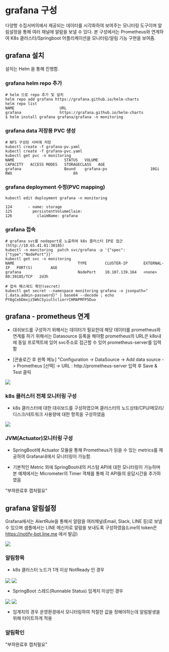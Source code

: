 
# grafana 구성

다양항 수집서버의에서 제공되는 데이터를 시각화하여 보여주는 모니터링 도구이며 알림설정을 통해 여러 채널에 알람을 보낼 수 있다.
본 구성에서는 Prometheus와 연계하여 K8s 클러스터/Springboot 어플리케이션을 모니터링/알림 기능 구현을 보여줌.

## grafana 설치

설치는 Helm 을 통해 진행함.

### grafana helm repo 추가
```text
# helm 으로 repo 추가 및 설치
helm repo add grafana https://grafana.github.io/helm-charts
helm repo list 
NAME                	URL                                               
grafana             	https://grafana.github.io/helm-charts
$ helm install grafana grafana/grafana -n monitoring
```
### grafana data 저장용 PVC 생성
```text
# NFS 구성된 서버에 저장
kubectl create -f grafana-pv.yaml
kubectl create -f grafana-pvc.yaml
kubectl get pvc -n monitoring
NAME                      STATUS   VOLUME                       CAPACITY   ACCESS MODES   STORAGECLASS   AGE
grafana                   Bound    grafana-pv                   10Gi       RWX                           8h
```

### grafana deployment 수정(PVC mapping)
```text
kubectl edit deployment grafana -n monitoring

124       - name: storage
125         persistentVolumeClaim:
126           claimName: grafana

```

### grafana 접속
```text
# grafana svc를 nodeport로 노출하여 k8s 클러스터 IP로 접근 (http://10.65.41.81:30185)
kubectl -n monitoring  patch svc/grafana -p '{"spec":{"type":"NodePort"}}'
kubectl get svc -n monitoring
NAME                            TYPE        CLUSTER-IP       EXTERNAL-IP   PORT(S)        AGE
grafana                         NodePort    10.107.139.164   <none>        80:30185/TCP   2d3h

# 접속 패스워드 확인(secret)
kubectl get secret --namespace monitoring grafana -o jsonpath="{.data.admin-password}" | base64 --decode ; echo
PY8gCebDmxjz5WkCSyiultcliorrCHMAPMFP5Duo
```

## grafana - prometheus 연계

* 대쉬보드를 구성하기 위해서는 데이터가 필요한데 해당 데이터를 prometheus와 연계를 하기 위해서는 Datasource 등록을 해야함
prometheus의 URL은 k8s내에 동일 프로젝트에 있어 svc주소로 접근할 수 있어 prometheus-server를 입력함

* [콘솔로긴 후 왼쪽 메뉴]
"Configuration -> DataSource ->  Add data source -> Prometheus [선택] -> URL : http://prometheus-server 입력 후 Save & Test 클릭

<img src="images/grafana-datasource-prometheus.jpg" align="center" />

### k8s 클러스터 전체 모니터링 구성

* k8s 클러스터에 대한 대쉬보드를 구성하였으며 클러스터의 노드상태/CPU/메모리/디스크/네트워크 사용량에 대한 항목을 구성하였음

<img src="images/grafana-dashboard-k8s-cluster.jpg" align="center" />

### JVM(Actuator)모니터링 구성

* SpringBoot에 Actuator 모듈을 통해 Prometheus가 읽을 수 있는 metrics를 제공하여 Grafana내에서 모니터링이 가능함.

* 기본적인 Metric 외에 SpringBoot내의 커스텀 API에 대한 모니터링이 가능하며 본 예제에서는 Micrometer의 Timer 객체를 통해 
각 API들의 응답시간을 추가하였음

"부하완료후 캡처필요"


## grafana 알림설정 

Grafana에서는 AlertRule을 통해서 알람을 여러채널(Email, Slack, LINE 등)로 보낼 수 있으며
샘플에서는 LINE 메신저로 알람을 보내도록 구성하였음(Line의 token은 https://notify-bot.line.me 에서 발급)

<img src="images/grafana-contact-point-line.jpg" align="center" />

### 알림항목

* k8s 클러스터 노드가 1개 이상 NotReady 인 경우
<img src="images/grafana-alert-cluster-nodedown.jpg" align="center" />
<img src="images/grafana-alert-cluster-nodedown2.jpg" align="center" />


* SpringBoot 스레드(Runnable Status) 임계치 이상인 경우
<img src="images/grafana-alert-spring-thread.jpg" align="center" />
<img src="images/grafana-alert-spring-thread2.jpg" align="center" />


* 임계치의 경우 운영환경에서 모니터링하여 적절한 값을 정해야하는데 알림발생을 위해 타이트하게 적용


### 알림확인

"부하완료후 캡처필요"



